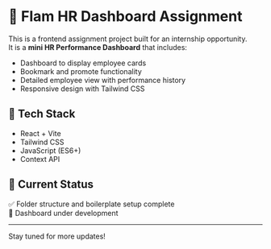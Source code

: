 # 🚀 Flam HR Dashboard Assignment

This is a frontend assignment project built for an internship opportunity.  
It is a **mini HR Performance Dashboard** that includes:

- Dashboard to display employee cards
- Bookmark and promote functionality
- Detailed employee view with performance history
- Responsive design with Tailwind CSS

## 🔧 Tech Stack

- React + Vite
- Tailwind CSS
- JavaScript (ES6+)
- Context API

## 🚧 Current Status

✅ Folder structure and boilerplate setup complete  
🚀 Dashboard under development

---

Stay tuned for more updates!
